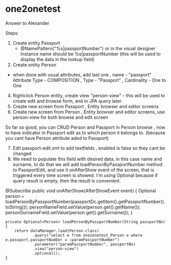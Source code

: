 # one2onetest
Answer to Alexander

Steps:
1. Create entity Passport
   - @NamePattern("%s|passportNumber") or in the visual designer Instance name should be %s|passportNumber (this will be used to display the data in the lookup field)  
3. Create entity Person
  - when done with usual attributes, add last one , name - "passport" Attribute Type - COMPOSITION , Type - "Passport" , Cardinality - One to One
4. Rightclick Person entity, create view "person-view"  - this will be used to create edit and browse form, and in JPA query later.   
5. Create new screen from Passport , Entity browser and editor screens
6. Create new screen from Person , Entity browser and editor screens, use person-view for both browse and edit screen

So far so good, you can CRUD Person and Passport in Person browse , now to have indicator in Passport edit as to which person it belongs to.
(because you cant have Person attribute aded to Passport)

7. Edit passport-edit.xml to add textfields , enabled is false so they cant be changed
                    <textField id="personNameField" enable="false" caption="Name"/>
                    <textField id="personSurnameField" enable="false" caption="Surname"/>
8. We need to populate this field with desired data, in this case name and surname, to do that we will add loadPersonByPassportNumber method to PassportEdit,
    and use it onAfterShow event of the screen, that is triggered every time screen is showed. I'm using Optional because if query result is empty,
    then the result is convenient.                     

@Subscribe
    public void onAfterShow(AfterShowEvent event) {
        Optional<Person> person = loadPersonByPassportNumber(passportDc.getItem().getPassportNumber().toString());
        personNameField.setValue(person.get().getName());
        personSurnameField.setValue(person.get().getSurname());
    }

    private Optional<Person> loadPersonByPassportNumber(String passportNo) {
        return dataManager.load(Person.class)
                .query("select e from one2onetest_Person e where e.passport.passportNumber = :paramPassportNumber")
                .parameter("paramPassportNumber", passportNo)
                .view("person-view")
                .optional();
    }

